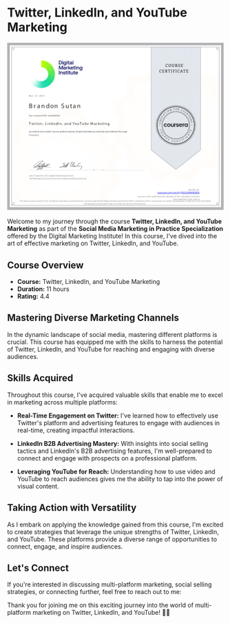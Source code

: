 # Twitter, LinkedIn, and YouTube Marketing

![Course Badge](TwitterLinkedinandYoutubeMarketing.png)

Welcome to my journey through the course **Twitter, LinkedIn, and YouTube Marketing** as part of the **Social Media Marketing in Practice Specialization** offered by the Digital Marketing Institute! In this course, I've dived into the art of effective marketing on Twitter, LinkedIn, and YouTube.

## Course Overview

- **Course:** Twitter, LinkedIn, and YouTube Marketing
- **Duration:** 11 hours
- **Rating:** 4.4

## Mastering Diverse Marketing Channels

In the dynamic landscape of social media, mastering different platforms is crucial. This course has equipped me with the skills to harness the potential of Twitter, LinkedIn, and YouTube for reaching and engaging with diverse audiences.

## Skills Acquired

Throughout this course, I've acquired valuable skills that enable me to excel in marketing across multiple platforms:

- **Real-Time Engagement on Twitter:** I've learned how to effectively use Twitter's platform and advertising features to engage with audiences in real-time, creating impactful interactions.

- **LinkedIn B2B Advertising Mastery:** With insights into social selling tactics and LinkedIn's B2B advertising features, I'm well-prepared to connect and engage with prospects on a professional platform.

- **Leveraging YouTube for Reach:** Understanding how to use video and YouTube to reach audiences gives me the ability to tap into the power of visual content.

## Taking Action with Versatility

As I embark on applying the knowledge gained from this course, I'm excited to create strategies that leverage the unique strengths of Twitter, LinkedIn, and YouTube. These platforms provide a diverse range of opportunities to connect, engage, and inspire audiences.

## Let's Connect

If you're interested in discussing multi-platform marketing, social selling strategies, or connecting further, feel free to reach out to me:

Thank you for joining me on this exciting journey into the world of multi-platform marketing on Twitter, LinkedIn, and YouTube! 🚀🌐
